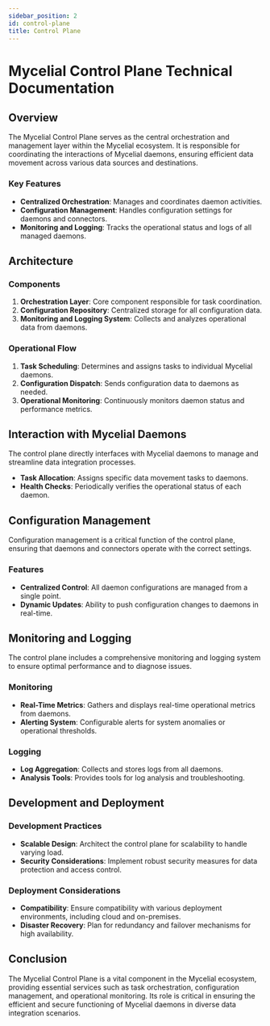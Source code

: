 ```yaml
---
sidebar_position: 2
id: control-plane
title: Control Plane
---
```


# Mycelial Control Plane Technical Documentation

## Overview

The Mycelial Control Plane serves as the central orchestration and management layer within the Mycelial ecosystem. It is responsible for coordinating the interactions of Mycelial daemons, ensuring efficient data movement across various data sources and destinations.

### Key Features

- **Centralized Orchestration**: Manages and coordinates daemon activities.
- **Configuration Management**: Handles configuration settings for daemons and connectors.
- **Monitoring and Logging**: Tracks the operational status and logs of all managed daemons.

## Architecture

### Components

1. **Orchestration Layer**: Core component responsible for task coordination.
2. **Configuration Repository**: Centralized storage for all configuration data.
3. **Monitoring and Logging System**: Collects and analyzes operational data from daemons.

### Operational Flow

1. **Task Scheduling**: Determines and assigns tasks to individual Mycelial daemons.
2. **Configuration Dispatch**: Sends configuration data to daemons as needed.
3. **Operational Monitoring**: Continuously monitors daemon status and performance metrics.

## Interaction with Mycelial Daemons

The control plane directly interfaces with Mycelial daemons to manage and streamline data integration processes.

- **Task Allocation**: Assigns specific data movement tasks to daemons.
- **Health Checks**: Periodically verifies the operational status of each daemon.

## Configuration Management

Configuration management is a critical function of the control plane, ensuring that daemons and connectors operate with the correct settings.

### Features

- **Centralized Control**: All daemon configurations are managed from a single point.
- **Dynamic Updates**: Ability to push configuration changes to daemons in real-time.

## Monitoring and Logging

The control plane includes a comprehensive monitoring and logging system to ensure optimal performance and to diagnose issues.

### Monitoring

- **Real-Time Metrics**: Gathers and displays real-time operational metrics from daemons.
- **Alerting System**: Configurable alerts for system anomalies or operational thresholds.

### Logging

- **Log Aggregation**: Collects and stores logs from all daemons.
- **Analysis Tools**: Provides tools for log analysis and troubleshooting.

## Development and Deployment

### Development Practices

- **Scalable Design**: Architect the control plane for scalability to handle varying load.
- **Security Considerations**: Implement robust security measures for data protection and access control.

### Deployment Considerations

- **Compatibility**: Ensure compatibility with various deployment environments, including cloud and on-premises.
- **Disaster Recovery**: Plan for redundancy and failover mechanisms for high availability.

## Conclusion

The Mycelial Control Plane is a vital component in the Mycelial ecosystem, providing essential services such as task orchestration, configuration management, and operational monitoring. Its role is critical in ensuring the efficient and secure functioning of Mycelial daemons in diverse data integration scenarios.
